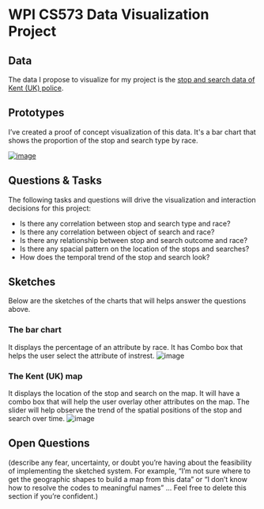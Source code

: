 # WPI CS573 Data Visualization Project

## Data

The data I propose to visualize for my project is the [stop and search data of Kent (UK) police](https://gist.github.com/Bizmundo/246821fffd9f3ed3c1c25f515be6eb6e).

## Prototypes

I’ve created a proof of concept visualization of this data. It's a bar chart that shows the proportion of the stop and search type by race.

[![image](https://user-images.githubusercontent.com/16506192/65561829-e91de780-df11-11e9-8a30-4959fcf9d725.png)](https://beta.vizhub.com/Bizmundo/f2a2654c525c466b8238c041dca5c844)



## Questions & Tasks

The following tasks and questions will drive the visualization and interaction decisions for this project:

 * Is there any correlation between stop and search type and race?
 * Is there any correlation between object of search and race?
 * Is there any relationship between stop and search outcome and race?
 * Is there any spacial pattern on the location of the stops and searches?
 * How does the temporal trend of the stop and search look?

## Sketches

Below are the sketches of the charts  that will helps answer the questions above.

### The bar chart
It displays the percentage of an attribute by race. It has Combo box that helps the user select the attribute of instrest.
![image](https://user-images.githubusercontent.com/16506192/65564934-76663980-df1c-11e9-88f0-d5d9fc865c24.png)
### The Kent (UK) map
It displays the location of the stop and search on the map. It will have a combo box that will help the user overlay other attributes on the map. The slider will help observe the trend of the spatial positions of the stop and search over time.
![image](https://user-images.githubusercontent.com/16506192/65564970-9695f880-df1c-11e9-93f0-e0ff83f1db19.png)

## Open Questions

(describe any fear, uncertainty, or doubt you’re having about the feasibility of implementing the sketched system. For example, “I’m not sure where to get the geographic shapes to build a map from this data” or “I don’t know how to resolve the codes to meaningful names” … Feel free to delete this section if you’re confident.)
